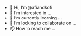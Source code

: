 - 👋 Hi, I’m @afiandkofi
- 👀 I’m interested in ...
- 🌱 I’m currently learning ...
- 💞️ I’m looking to collaborate on ...
- 📫 How to reach me ...

<!---
afiandkofi/afiandkofi is a ✨ special ✨ repository because its `README.md` (this file) appears on your GitHub profile.
You can click the Preview link to take a look at your changes.
--->
